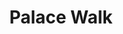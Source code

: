 ---
"\uFEFFauthor_sort": Mahfouz, Naguib
authors: Naguib Mahfouz
comments: ''
cover: "/Users/Raman/Calibre Library/Naguib Mahfouz/Palace Walk (206)/cover.jpg"
formats: mobi
id: '206'
identifiers: ''
isbn: ''
languages: ''
library_name: Calibre Library
pubdate: '0101-01-01T09:00:00+09:00'
publisher: ''
rating: ''
series: ''
series_index: '1.0'
size: '769442'
tags: ''
timestamp: '0101-01-01T09:00:00+09:00'
title: Palace Walk
title_sort: Palace Walk
uuid: 8c7e7386-658d-4ef9-a42c-d4f24d46282f
"#format": MOBI
layout: book
link: false
---